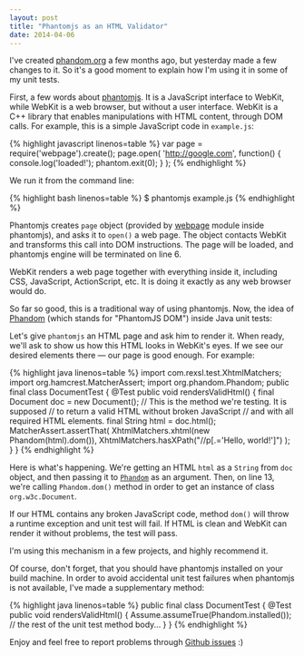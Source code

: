 ```yaml
---
layout: post
title: "Phantomjs as an HTML Validator"
date: 2014-04-06
---
```


I've created [phandom.org](http://www.phandom.org) a few months ago,
but yesterday made a few changes to it. So it's a good moment to
explain how I'm using it in some of my unit tests.

First, a few words about [phantomjs](http://phantomjs.org/). It is a
JavaScript interface to WebKit, while WebKit is a web browser, but without
a user interface. WebKit is a C++ library that enables manipulations with
HTML content, through DOM calls. For example, this is a simple JavaScript
code in `example.js`:

{% highlight javascript linenos=table %}
var page = require('webpage').create();
page.open(
  'http://google.com',
  function() {
    console.log('loaded!');
    phantom.exit(0);
  }
);
{% endhighlight %}

We run it from the command line:

{% highlight bash linenos=table %}
$ phantomjs example.js
{% endhighlight %}

Phantomjs creates `page` object
(provided by [webpage](https://github.com/ariya/phantomjs/wiki/API-Reference-WebPage)
module inside phantomjs), and asks it to `open()` a web page. The object
contacts WebKit and transforms this call into DOM instructions. The page will
be loaded, and phantomjs engine will be terminated on line 6.

WebKit renders a web page together with everything inside it, including CSS,
JavaScript, ActionScript, etc. It is doing it exactly as any web browser would
do.

So far so good, this is a traditional way of using phantomjs. Now, the idea
of [Phandom](http://www.phandom.org) (which stands for "PhantomJS DOM") inside
Java unit tests:

Let's give `phantomjs` an HTML page and ask him to render it. When ready, we'll
ask to show us how this HTML looks in WebKit's eyes. If we see our desired
elements there &mdash; our page is good enough. For example:

{% highlight java linenos=table %}
import com.rexsl.test.XhtmlMatchers;
import org.hamcrest.MatcherAssert;
import org.phandom.Phandom;
public final class DocumentTest {
  @Test
  public void rendersValidHtml() {
    final Document doc = new Document();
    // This is the method we're testing. It is supposed
    // to return a valid HTML without broken JavaScript
    // and with all required HTML elements.
    final String html = doc.html();
    MatcherAssert.assertThat(
      XhtmlMatchers.xhtml(new Phandom(html).dom()),
      XhtmlMatchers.hasXPath("//p[.='Hello, world!']")
    );
  }
}
{% endhighlight %}

Here is what's happening. We're getting an HTML `html` as a `String`
from `doc` object, and then passing it to
[`Phandom`](http://www.phandom.org/apidocs-0.2.1/org/phandom/Phandom.html)
as an argument. Then,
on line 13, we're calling `Phandom.dom()` method in order to get an instance
of class `org.w3c.Document`.

If our HTML contains any broken JavaScript code, method `dom()` will
throw a runtime exception and unit test will fail. If HTML is clean
and WebKit can render it without problems, the test will pass.

I'm using this mechanism in a few projects, and highly recommend it.

Of course, don't forget, that you should have phantomjs installed on your
build machine. In order to avoid accidental unit test failures when
phantomjs is not available, I've made a supplementary method:

{% highlight java linenos=table %}
public final class DocumentTest {
  @Test
  public void rendersValidHtml() {
    Assume.assumeTrue(Phandom.installed());
    // the rest of the unit test method body...
  }
}
{% endhighlight %}

Enjoy and feel free to report problems through
[Github issues](https://github.com/yegor256/phandom/issues) :)
